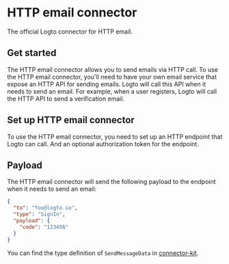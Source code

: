 # HTTP email connector

The official Logto connector for HTTP email.

## Get started

The HTTP email connector allows you to send emails via HTTP call. To use the HTTP email connector, you'll need to have your own email service that expose an HTTP API for sending emails. Logto will call this API when it needs to send an email. For example, when a user registers, Logto will call the HTTP API to send a verification email.

## Set up HTTP email connector

To use the HTTP email connector, you need to set up an HTTP endpoint that Logto can call. And an optional authorization token for the endpoint.

## Payload

The HTTP email connector will send the following payload to the endpoint when it needs to send an email:

```json
{
  "to": "foo@logto.io",
  "type": "SignIn",
  "payload": {
    "code": "123456"
  }
}
```

You can find the type definition of `SendMessageData` in [connector-kit](https://github.com/logto-io/logto/tree/master/packages/toolkit/connector-kit/src/types/passwordless.ts).
